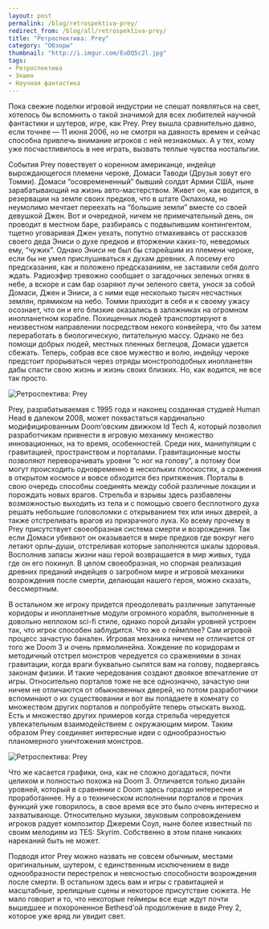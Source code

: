 ```yaml
---
layout: post
permalink: /blog/retrospektiva-prey/
redirect_from: /blog/all/retrospektiva-prey/
title: "Ретроспектива: Prey"
category: "Обзоры"
thumbnail: "http://i.imgur.com/EuDQ5c2l.jpg"
tags:
- Ретроспектива
- Экшен
- Научная фантастика
---
```


Пока свежие поделки игровой индустрии не спешат появляться на свет, хотелось бы вспомнить о такой значимой для всех любителей научной фантастики и шутеров, игре, как Prey. Prey вышла сравнительно давно, если точнее — 11 июня 2006, но не смотря на давность времен и сейчас способна привлечь внимание игроков с ней незнакомых. А у тех, кому уже посчастливилось в нее играть, вызвать теплые чувства ностальгии.

События Prey повествует о коренном американце, индейце вырождающегося племени чероке, Домаси Таводи (Друзья зовут его Томми). Домаси “осовремененный” бывший солдат Армии США, ныне зарабатывающий на жизнь авто-мастерством. Живет он, как водится, в резервации на земле своих предков, что в штате Оклахома, но неумолимо мечтает переехать на “большие земли” вместе со своей девушкой Джен. Вот и очередной, ничем не примечательный день, он проводит в местном баре, разбираясь с подвыпившим контингентом, тщетно уговаривая Джен уехать, попутно отмахиваясь от рассказов своего деда Эниси о духе предков и вторжении каких-то, неведомых ему, “чужих”. Однако Эниси не был бы старейшим из племени чероке, если бы не умел прислушиваться к духам древних. А посему его предсказания, как и положено предсказаниям, не заставили себя долго ждать. Радиоэфир тревожно сообщает о загадочных зеленых огнях в небе, а вскоре и сам бар озаряют лучи зеленого света, унося за собой Домаси, Джен и Эниси, а с ними еще несколько тысяч несчастных землян, прямиком на небо. Томми приходит в себя и к своему ужасу осознает, что он и его близкие оказались в заложниках на огромном инопланетном корабле. Похищенных людей транспортируют в неизвестном направлении посредством некого конвейера, что бы затем переработать в биологическую, питательную массу. Однако не без помощи добрых людей, местных пленных беглецов, Домаси удается сбежать. Теперь, собрав все свое мужество и волю, индейцу чероке предстоит прорываться через отряды монстроподобных инопланетян дабы спасти свою жизнь и жизнь своих близких. Но, как водится, не все так просто.

![Ретроспектива: Prey](http://i.imgur.com/EuDQ5c2.jpg)

Prey, разрабатываемая с 1995 года и наконец созданная студией Human Head в далеком 2008, может похвастаться кардинально модифицированным Doom’овским движком Id Tech 4, который позволил разработчикам привнести в игровую механику множество инновационных, на то время, особенностей. Среди них, манипуляции с гравитацией, пространством и порталами. Гравитационные мосты позволяют переворачивать уровни “с ног на голову”, а потому бои могут происходить одновременно в нескольких плоскостях, а сражения в открытом космосе и вовсе обходится без притяжения. Порталы в свою очередь способны соединять между собой различные локации и порождать новых врагов. Стрельба и взрывы здесь разбавлены возможностью выходить из тела и с помощью своего бесплотного духа решать небольшие головоломки с открыванием тех или иных дверей, а также отстреливать врагов из призрачного лука. Ко всему прочему в Prey присутствует своеобразная система смерти и возрождения. Так если Домаси убивают он оказывается в мире предков где вокруг него летают орлы-души, отстреливая которые заполняются шкалы здоровья. Восполнив запасы жизни наш герой возвращается в мир живых, туда где он его покинул. В целом своеобразная, но спорная реализация древних преданий индейцев о загробном мире и игровой механики возрождения после смерти, делающая нашего героя, можно сказать, бессмертным.

В остальном же игроку придется преодолевать различные запутанные коридоры и инопланетные модули огромного корабля, выполненные в довольно неплохом sci-fi стиле, однако порой дизайн уровней устроен так, что игрок способен заблудится. Что же о геймплее? Сам игровой процесс зачастую банален. Игровая механика ничем не отличается от того же Doom 3 и очень прямолинейна. Хождение по коридорам и методичный отстрел монстров чередуется со сражениями в зонах гравитации, когда враги буквально сыпятся вам на голову, подвергаясь законам физики. И такие чередования создают двоякое впечатление от игры. Относительно порталов тоже не все однозначно, зачастую они ничем не отличаются от обыкновенных дверей, но потом разработчики вспоминают о их существовании и вот вы попадаете в комнату со множеством других порталов и попробуйте теперь отыскать выход. Есть и множество других примеров когда стрельба чередуется увлекательным взаимодействием с окружающим миром. Таким образом Prey соединяет интересные идеи с однообразностью планомерного уничтожения монстров.

![Ретроспектива: Prey](http://i.imgur.com/0OJe8UX.jpg)

Что же касается графики, она, как не сложно догадаться, почти целиком и полностью похожа на Doom 3. Отличается только дизайн уровней, который в сравнении с Doom здесь гораздо интереснее и проработаннее. Ну а о техническом исполнении порталов и прочих функций уже говорилось, в свое время все это было очень интересно и захватывающе. Относительно музыки, звуковым сопровождением игроков радует композитор Джереми Соул, ныне более известный по своим мелодиям из TES: Skyrim. Собственно в этом плане никаких нареканий быть не может.

Подводя итог Prey можно назвать не совсем обычным, местами оригинальным, шутером, с единственным исключением в виде однообразности перестрелок и неясностью способности возрождения после смерти. В остальном здесь вам и игры с гравитацией и масштабные, зрелищные сцены и некоторое присутствие сюжета. Не мало говорит и то, что некоторые геймеры все еще ждут почти вышедшее и похороненное Bethesd’ой продолжение в виде Prey 2, которое уже вряд ли увидит свет.
